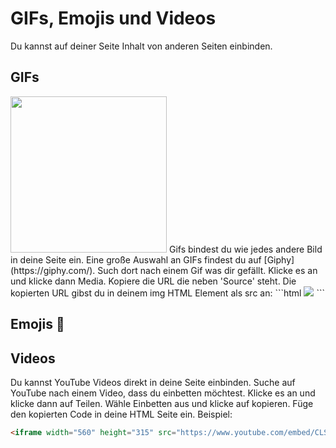 # GIFs, Emojis und Videos
Du kannst auf deiner Seite Inhalt von anderen Seiten einbinden.

## GIFs
<img src="https://media.giphy.com/media/5VKbvrjxpVJCM/giphy.gif" width="250">   
Gifs bindest du wie jedes andere Bild in deine Seite ein. Eine große Auswahl an GIFs findest du auf [Giphy](https://giphy.com/). Such dort nach einem Gif was dir gefällt. Klicke es an und klicke dann Media. Kopiere die URL die neben 'Source' steht. Die kopierten URL gibst du in deinem img HTML Element als src an:  
```html
<img src="https://media.giphy.com/media/5VKbvrjxpVJCM/giphy.gif">
```

## Emojis :poop:

## Videos
Du kannst YouTube Videos direkt in deine Seite einbinden. Suche auf YouTube nach einem Video, dass du einbetten möchtest. Klicke es an und klicke dann auf Teilen. Wähle Einbetten aus und klicke auf kopieren. Füge den kopierten Code in deine HTML Seite ein. Beispiel:
```html
<iframe width="560" height="315" src="https://www.youtube.com/embed/CLSmGwA77DE" frameborder="0" allow="accelerometer; autoplay; encrypted-media; gyroscope; picture-in-picture" allowfullscreen></iframe>
```

